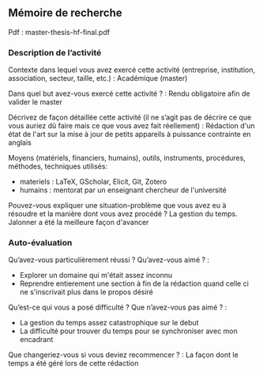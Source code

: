 ## Mémoire de recherche

Pdf : master-thesis-hf-final.pdf

### Description de l’activité

Contexte dans lequel vous avez exercé cette activité (entreprise, institution, association, secteur, taille, etc.) : Académique (master)

Dans quel but avez-vous exercé cette activité ? : Rendu obligatoire afin de valider le master

Décrivez de façon détaillée cette activité (il ne s’agit pas de décrire ce que vous auriez dû faire mais ce que vous avez fait réellement) : Rédaction d'un état de l'art sur la mise à jour de petits appareils à puissance contrainte en anglais

Moyens (matériels, financiers, humains), outils, instruments, procédures, méthodes, techniques utilisés: 
- materiels : LaTeX, GScholar, Elicit, Git, Zotero
- humains : mentorat par un enseignant chercheur de l'université

Pouvez-vous expliquer une situation-problème que vous avez eu à résoudre et la manière dont vous avez procédé ? La gestion du temps. Jalonner a été la meilleure façon d'avancer

### Auto-évaluation

Qu’avez-vous particulièrement réussi ? Qu’avez-vous aimé ? : 
- Explorer un domaine qui m'était assez inconnu
- Reprendre entierement une section à fin de la rédaction quand celle ci ne s'inscrivait plus dans le propos désiré

Qu’est-ce qui vous a posé difficulté ? Que n’avez-vous pas aimé ? : 
- La gestion du temps assez catastrophique sur le debut
- La difficulté pour trouver du temps pour se synchroniser avec mon encadrant

Que changeriez-vous si vous deviez recommencer ? : La façon dont le temps a été géré lors de cette rédaction





